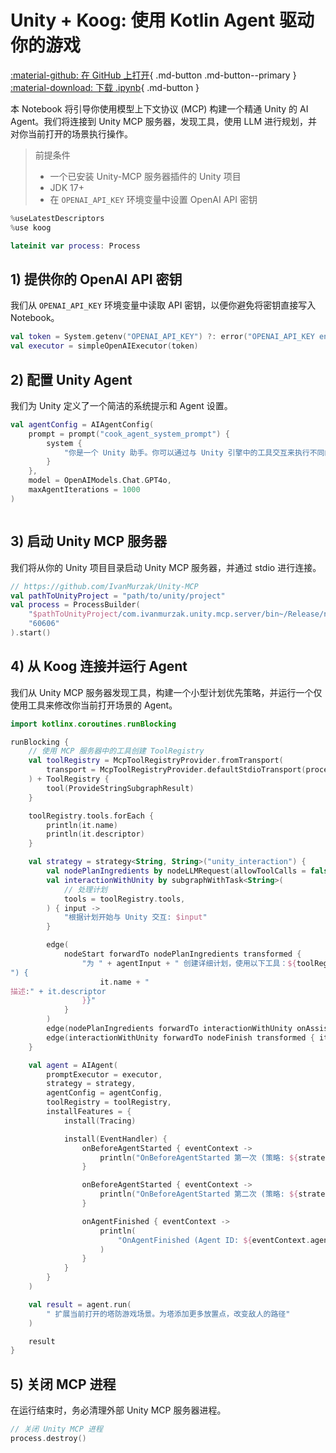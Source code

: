 # Unity + Koog: 使用 Kotlin Agent 驱动你的游戏

[:material-github: 在 GitHub 上打开](
https://github.com/JetBrains/koog/blob/develop/examples/notebooks/UnityMcp.ipynb
){ .md-button .md-button--primary }
[:material-download: 下载 .ipynb](
https://raw.githubusercontent.com/JetBrains/koog/develop/examples/notebooks/UnityMcp.ipynb
){ .md-button }

本 Notebook 将引导你使用模型上下文协议 (MCP) 构建一个精通 Unity 的 AI Agent。我们将连接到 Unity MCP 服务器，发现工具，使用 LLM 进行规划，并对你当前打开的场景执行操作。

> 前提条件
> - 一个已安装 Unity-MCP 服务器插件的 Unity 项目
> - JDK 17+
> - 在 `OPENAI_API_KEY` 环境变量中设置 OpenAI API 密钥

```kotlin
%useLatestDescriptors
%use koog

```

```kotlin
lateinit var process: Process

```

## 1) 提供你的 OpenAI API 密钥
我们从 `OPENAI_API_KEY` 环境变量中读取 API 密钥，以便你避免将密钥直接写入 Notebook。

```kotlin
val token = System.getenv("OPENAI_API_KEY") ?: error("OPENAI_API_KEY environment variable not set")
val executor = simpleOpenAIExecutor(token)
```

## 2) 配置 Unity Agent
我们为 Unity 定义了一个简洁的系统提示和 Agent 设置。

```kotlin
val agentConfig = AIAgentConfig(
    prompt = prompt("cook_agent_system_prompt") {
        system {
            "你是一个 Unity 助手。你可以通过与 Unity 引擎中的工具交互来执行不同的任务。"
        }
    },
    model = OpenAIModels.Chat.GPT4o,
    maxAgentIterations = 1000
)
```

```kotlin

```

## 3) 启动 Unity MCP 服务器
我们将从你的 Unity 项目目录启动 Unity MCP 服务器，并通过 stdio 进行连接。

```kotlin
// https://github.com/IvanMurzak/Unity-MCP
val pathToUnityProject = "path/to/unity/project"
val process = ProcessBuilder(
    "$pathToUnityProject/com.ivanmurzak.unity.mcp.server/bin~/Release/net9.0/com.IvanMurzak.Unity.MCP.Server",
    "60606"
).start()
```

## 4) 从 Koog 连接并运行 Agent
我们从 Unity MCP 服务器发现工具，构建一个小型计划优先策略，并运行一个仅使用工具来修改你当前打开场景的 Agent。

```kotlin
import kotlinx.coroutines.runBlocking

runBlocking {
    // 使用 MCP 服务器中的工具创建 ToolRegistry
    val toolRegistry = McpToolRegistryProvider.fromTransport(
        transport = McpToolRegistryProvider.defaultStdioTransport(process)
    ) + ToolRegistry {
        tool(ProvideStringSubgraphResult)
    }

    toolRegistry.tools.forEach {
        println(it.name)
        println(it.descriptor)
    }

    val strategy = strategy<String, String>("unity_interaction") {
        val nodePlanIngredients by nodeLLMRequest(allowToolCalls = false)
        val interactionWithUnity by subgraphWithTask<String>(
            // 处理计划
            tools = toolRegistry.tools,
        ) { input ->
            "根据计划开始与 Unity 交互: $input"
        }

        edge(
            nodeStart forwardTo nodePlanIngredients transformed {
                "为 " + agentInput + " 创建详细计划，使用以下工具：${toolRegistry.tools.joinToString("
") {
                    it.name + "
描述:" + it.descriptor
                }}"
            }
        )
        edge(nodePlanIngredients forwardTo interactionWithUnity onAssistantMessage { true })
        edge(interactionWithUnity forwardTo nodeFinish transformed { it.result })
    }

    val agent = AIAgent(
        promptExecutor = executor,
        strategy = strategy,
        agentConfig = agentConfig,
        toolRegistry = toolRegistry,
        installFeatures = {
            install(Tracing)

            install(EventHandler) {
                onBeforeAgentStarted { eventContext ->
                    println("OnBeforeAgentStarted 第一次 (策略: ${strategy.name})")
                }

                onBeforeAgentStarted { eventContext ->
                    println("OnBeforeAgentStarted 第二次 (策略: ${strategy.name})")
                }

                onAgentFinished { eventContext ->
                    println(
                        "OnAgentFinished (Agent ID: ${eventContext.agentId}, 结果: ${eventContext.result})"
                    )
                }
            }
        }
    )

    val result = agent.run(
        " 扩展当前打开的塔防游戏场景。为塔添加更多放置点，改变敌人的路径"
    )

    result
}
```

## 5) 关闭 MCP 进程
在运行结束时，务必清理外部 Unity MCP 服务器进程。

```kotlin
// 关闭 Unity MCP 进程
process.destroy()